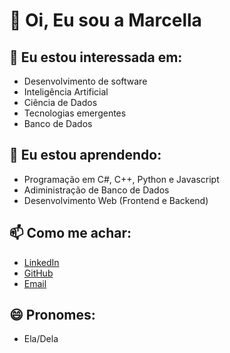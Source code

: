 # 👋 Oi, Eu sou a Marcella

## 👀 Eu estou interessada em:
- Desenvolvimento de software
- Inteligência Artificial
- Ciência de Dados
- Tecnologias emergentes
- Banco de Dados

## 🌱 Eu estou aprendendo:
- Programação em C#, C++, Python e Javascript
- Adiministração de Banco de Dados
- Desenvolvimento Web (Frontend e Backend)

## 📫 Como me achar:
- [LinkedIn]([https://www.linkedin.com/in/seu-perfil](https://www.linkedin.com/me?trk=p_mwlite_feed-secondary_nav))
- [GitHub](https://github.com/marcellazx)
- [Email](marcella.ribeiro2005@gmail.com)

## 😄 Pronomes:
- Ela/Dela
